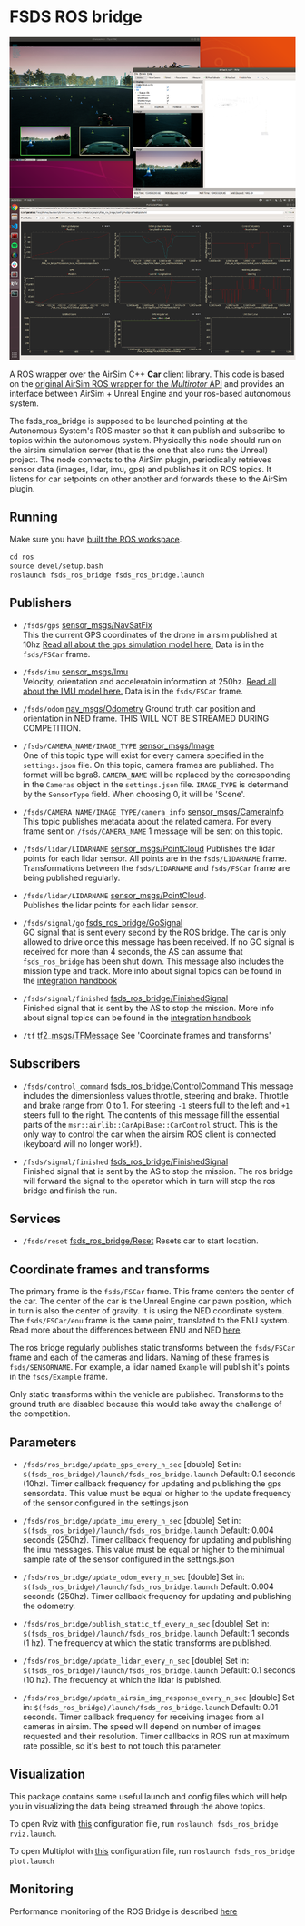 # FSDS ROS bridge

![In action](images/fsds_ros_bridge.png)

A ROS wrapper over the AirSim C++ **Car** client library. This code is based on the [original AirSim ROS wrapper for the *Multirotor* API](https://github.com/microsoft/AirSim/tree/master/ros/src/airsim_ros_interface) and provides an interface between AirSim + Unreal Engine and your ros-based autonomous system. 

The fsds_ros_bridge is supposed to be launched pointing at the Autonomous System's ROS master so that it can publish and subscribe to topics within the autonomous system. 
Physically this node should run on the airsim simulation server (that is the one that also runs the Unreal) project.
The node connects to the AirSim plugin, periodically retrieves sensor data (images, lidar, imu, gps) and publishes it on ROS topics.
It listens for car setpoints on other another and forwards these to the AirSim plugin.

## Running
Make sure you have [built the ROS workspace](building-ros.md).

```
cd ros
source devel/setup.bash
roslaunch fsds_ros_bridge fsds_ros_bridge.launch
```

## Publishers
- `/fsds/gps` [sensor_msgs/NavSatFix](https://docs.ros.org/api/sensor_msgs/html/msg/NavSatFix.html)   
This the current GPS coordinates of the drone in airsim published at 10hz
[Read all about the gps simulation model here.](gps.md)
Data is in the `fsds/FSCar` frame.

- `/fsds/imu` [sensor_msgs/Imu](http://docs.ros.org/melodic/api/sensor_msgs/html/msg/Imu.html)   
Velocity, orientation and acceleratoin information at 250hz.
[Read all about the IMU model here.](imu.md)
Data is in the `fsds/FSCar` frame.

- `/fsds/odom` [nav_msgs/Odometry](https://docs.ros.org/api/nav_msgs/html/msg/Odometry.html)
Ground truth car position and orientation in NED frame. THIS WILL NOT BE STREAMED DURING COMPETITION.

- `/fsds/CAMERA_NAME/IMAGE_TYPE` [sensor_msgs/Image](https://docs.ros.org/api/sensor_msgs/html/msg/Image.html)   
One of this topic type will exist for every camera specified in the `settings.json` file.
On this topic, camera frames are published. The format will be bgra8. 
`CAMERA_NAME` will be replaced by the corresponding in the `Cameras` object in the `settings.json` file.
`IMAGE_TYPE` is determand by the `SensorType` field. 
When choosing 0, it will be 'Scene'.

- `/fsds/CAMERA_NAME/IMAGE_TYPE/camera_info` [sensor_msgs/CameraInfo](https://docs.ros.org/api/sensor_msgs/html/msg/CameraInfo.html)
This topic publishes metadata about the related camera.
For every frame sent on `/fsds/CAMERA_NAME` 1 message will be sent on this topic.

- `/fsds/lidar/LIDARNAME` [sensor_msgs/PointCloud](http://docs.ros.org/melodic/api/sensor_msgs/html/msg/PointCloud.html)
Publishes the lidar points for each lidar sensor.
All points are in the `fsds/LIDARNAME` frame.
Transformations between the `fsds/LIDARNAME` and `fsds/FSCar` frame are being published regularly.

- `/fsds/lidar/LIDARNAME` [sensor_msgs/PointCloud](http://docs.ros.org/melodic/api/sensor_msgs/html/msg/PointCloud.html).   
  Publishes the lidar points for each lidar sensor.

- `/fsds/signal/go` [fsds_ros_bridge/GoSignal](https://github.com/FS-Online/Driverless-Competition-Simulator/blob/master/ros/src/fsds_ros_bridge/msg/GoSignal.msg)  
GO signal that is sent every second by the ROS bridge.
The car is only allowed to drive once this message has been received. 
If no GO signal is received for more than 4 seconds, the AS can assume that `fsds_ros_bridge` has been shut down.
This message also includes the mission type and track.
More info about signal topics can be found in the [integration handbook](integration-handbook.md)

- `/fsds/signal/finished` [fsds_ros_bridge/FinishedSignal](https://github.com/FS-Online/Driverless-Competition-Simulator/blob/master/ros/src/fsds_ros_bridge/msg/FinishedSignal.msg)  
Finished signal that is sent by the AS to stop the mission. More info about signal topics can be found in the [integration handbook](integration-handbook.md)

- `/tf` [tf2_msgs/TFMessage](https://docs.ros.org/api/tf2_msgs/html/msg/TFMessage.html)
See 'Coordinate frames and transforms'



## Subscribers
- `/fsds/control_command` [fsds_ros_bridge/ControlCommand](https://github.com/FS-Online/Driverless-Competition-Simulator/blob/master/ros/src/fsds_ros_bridge/msg/ControlCommand.msg) 
This message includes the dimensionless values throttle, steering and brake. 
Throttle and brake range from 0 to 1.
For steering `-1` steers full to the left and `+1` steers full to the right.
The contents of this message fill the essential parts of the `msr::airlib::CarApiBase::CarControl` struct. 
This is the only way to control the car when the airsim ROS client is connected (keyboard will no longer work!).

- `/fsds/signal/finished` [fsds_ros_bridge/FinishedSignal](https://github.com/FS-Online/Driverless-Competition-Simulator/blob/master/ros/src/fsds_ros_bridge/msg/FinishedSignal.msg)  
Finished signal that is sent by the AS to stop the mission.
The ros bridge will forward the signal to the operator which in turn will stop the ros bridge and finish the run.

## Services

- `/fsds/reset` [fsds_ros_bridge/Reset](https://github.com/FS-Online/Driverless-Competition-Simulator/blob/master/ros/src/fsds_ros_bridge/srv/Reset.srv)
 Resets car to start location.

## Coordinate frames and transforms

The primary frame is the `fsds/FSCar` frame.
This frame centers the center of the car.
The center of the car is the Unreal Engine car pawn position, which in turn is also the center of gravity.
It is using the NED coordinate system.
The `fsds/FSCar/enu` frame is the same point, translated to the ENU system.
Read more about the differences between ENU and NED [here](https://en.wikipedia.org/wiki/Local_tangent_plane_coordinates).

The ros bridge regularly publishes static transforms between the `fsds/FSCar` frame and each of the cameras and lidars.
Naming of these frames is `fsds/SENSORNAME`.
For example, a lidar named `Example` will publish it's points in the `fsds/Example` frame.

Only static transforms within the vehicle are published.
Transforms to the ground truth are disabled because this would take away the challenge of the competition.

## Parameters
- `/fsds/ros_bridge/update_gps_every_n_sec` [double]
  Set in: `$(fsds_ros_bridge)/launch/fsds_ros_bridge.launch`
  Default: 0.1 seconds (10hz).
  Timer callback frequency for updating and publishing the gps sensordata.
  This value must be equal or higher to the update frequency of the sensor configured in the settings.json

- `/fsds/ros_bridge/update_imu_every_n_sec` [double]
  Set in: `$(fsds_ros_bridge)/launch/fsds_ros_bridge.launch`
  Default: 0.004 seconds (250hz).
  Timer callback frequency for updating and publishing the imu messages.
  This value must be equal or higher to the minimual sample rate of the sensor configured in the settings.json

- `/fsds/ros_bridge/update_odom_every_n_sec` [double]
  Set in: `$(fsds_ros_bridge)/launch/fsds_ros_bridge.launch`
  Default: 0.004 seconds (250hz).
  Timer callback frequency for updating and publishing the odometry.

- `/fsds/ros_bridge/publish_static_tf_every_n_sec` [double]
  Set in: `$(fsds_ros_bridge)/launch/fsds_ros_bridge.launch`
  Default: 1 seconds (1 hz).
  The frequency at which the static transforms are published.

- `/fsds/ros_bridge/update_lidar_every_n_sec` [double]
  Set in: `$(fsds_ros_bridge)/launch/fsds_ros_bridge.launch`
  Default: 0.1 seconds (10 hz).
  The frequency at which the lidar is publshed.

- `/fsds/ros_bridge/update_airsim_img_response_every_n_sec` [double]
  Set in: `$(fsds_ros_bridge)/launch/fsds_ros_bridge.launch`
  Default: 0.01 seconds.
  Timer callback frequency for receiving images from all cameras in airsim.
  The speed will depend on number of images requested and their resolution.
  Timer callbacks in ROS run at maximum rate possible, so it's best to not touch this parameter.

## Visualization
This package contains some useful launch and config files which will help you in visualizing the data being streamed through the above topics.

To open Rviz with [this](https://github.com/FS-Online/Driverless-Competition-Simulator/blob/master/ros/src/fsds_ros_bridge/config/rviz/default.rviz) configuration file, run `roslaunch fsds_ros_bridge rviz.launch`.

To open Multiplot with [this](https://github.com/FS-Online/Driverless-Competition-Simulator/blob/master/ros/src/fsds_ros_bridge/config/multiplot/multiplot.xml) configuration file, run `roslaunch fsds_ros_bridge plot.launch`

## Monitoring
Performance monitoring of the ROS Bridge is described [here](statistics.md)